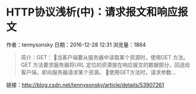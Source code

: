 # HTTP协议浅析(中)：请求报文和响应报文
作者：tennysonsky
日期：2016-12-28 12:31
浏览量：1864
> 简介：GET：
当客户端要从服务器中读取某个资源时，使用GET 方法。GET 方法要求服务器将URL 定位的资源放在响应报文的数据部分，回送给客户端，即向服务器请求某个资源。
使用GET方法时，请求参数...

 链接：http://blog.csdn.net/tennysonsky/article/details/53907261
